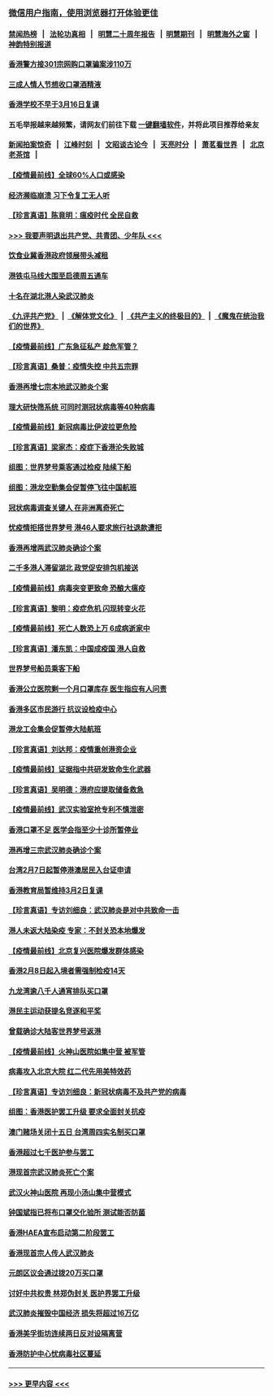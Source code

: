 ### [微信用户指南，使用浏览器打开体验更佳](https://github.com/gfw-breaker/banned-news1/blob/master/indexes/wechat-guide.md?t=0)
#### [禁闻热榜](热点新闻.md?t=0)  &nbsp;&nbsp;|&nbsp;&nbsp; [法轮功真相](https://github.com/gfw-breaker/truth/blob/master/README.md?t=0) &nbsp;&nbsp;|&nbsp;&nbsp; [明慧二十周年报告](https://github.com/gfw-breaker/mh-reports/blob/master/README.md?t=0) &nbsp;&nbsp;|&nbsp;&nbsp;[明慧期刊](https://github.com/gfw-breaker/mh-qikan) &nbsp;&nbsp;|&nbsp;&nbsp; [明慧海外之窗](https://github.com/gfw-breaker/mh-news/blob/master/README.md?t=0) &nbsp;&nbsp;|&nbsp;&nbsp; [神韵特别报道](https://github.com/gfw-breaker/mh-news/blob/master/shenyun.md?t=0)
#### [香港警方接301宗网购口罩骗案涉110万](../pages/nsc415/n11867572.md?t=02140922) 
#### [三成人情人节想收口罩酒精液](../pages/nsc415/n11867523.md?t=02140922) 
#### [香港学校不早于3月16日复课](../pages/nsc415/n11867498.md?t=02140922) 
#### 五毛举报越来越频繁，请网友们前往下载 [一键翻墙软件](https://github.com/gfw-breaker/ssr-accounts)，并将此项目推荐给亲友
#### [新闻拍案惊奇](https://github.com/gfw-breaker/banned-news1/blob/master/pages/link4.md) &nbsp;&nbsp;|&nbsp;&nbsp; [江峰时刻](https://github.com/gfw-breaker/banned-news1/blob/master/pages/link4.md) &nbsp;&nbsp;|&nbsp;&nbsp; [文昭谈古论今](https://github.com/gfw-breaker/banned-news1/blob/master/pages/link4.md) &nbsp;&nbsp;|&nbsp;&nbsp; [天亮时分](https://github.com/gfw-breaker/banned-news1/blob/master/pages/link4.md) &nbsp;&nbsp;|&nbsp;&nbsp; [萧茗看世界](https://github.com/gfw-breaker/banned-news1/blob/master/pages/link4.md) &nbsp;&nbsp;|&nbsp;&nbsp; [北京老茶馆](https://github.com/gfw-breaker/banned-news1/blob/master/pages/link4.md) &nbsp;&nbsp;|&nbsp;&nbsp; 
#### [【疫情最前线】全球60%人口或感染](../pages/nsc415/n11866914.md?t=02140922) 
#### [经济濒临崩溃 习下令复工无人听](../pages/nsc415/n11867269.md?t=02140922) 
#### [【珍言真语】陈竟明：瘟疫时代 全民自救](../pages/nsc415/n11866765.md?t=02140922) 
#### [>>> 我要声明退出共产党、共青团、少年队 <<<](https://github.com/begood0513/goodnews/blob/master/quit/letter.md) 
#### [饮食业冀香港政府领展带头减租](../pages/nsc415/n11864876.md?t=02140922) 
#### [港铁屯马线大围至启德周五通车](../pages/nsc415/n11864842.md?t=02140922) 
#### [十名在湖北港人染武汉肺炎](../pages/nsc415/n11864807.md?t=02140922) 
#### [《九评共产党》](https://github.com/begood0513/9ping.md/blob/master/README.md) &nbsp;|&nbsp; [《解体党文化》](../../../../jtdwh.md/blob/master/README.md)  &nbsp;|&nbsp; [《共产主义的终极目的》](../../../../gczydzjmd.md/blob/master/README.md) &nbsp;|&nbsp; [《魔鬼在统治我们的世界》](../../../../mgztzwmdsj.md/blob/master/README.md) 
#### [【疫情最前线】广东急征私产 趁危军管？](../pages/nsc415/n11864205.md?t=02140922) 
#### [【珍言真语】桑普：疫情失控 中共五宗罪](../pages/nsc415/n11864157.md?t=02140922) 
#### [香港再增七宗本地武汉肺炎个案](../pages/nsc415/n11862405.md?t=02140922) 
#### [理大研快筛系统 可同时测冠状病毒等40种病毒](../pages/nsc415/n11862376.md?t=02140922) 
#### [【疫情最前线】新冠病毒比伊波拉更危险](../pages/nsc415/n11862199.md?t=02140922) 
#### [【珍言真语】梁家杰：疫症下香港沦失败城](../pages/nsc415/n11861588.md?t=02140922) 
#### [组图：世界梦号乘客通过检疫 陆续下船](../pages/nsc415/n11858302.md?t=02140922) 
#### [组图：港龙空勤集会促暂停飞往中国航班](../pages/nsc415/n11858190.md?t=02140922) 
#### [冠状病毒调查关键人 在非洲离奇死亡](../pages/nsc415/n11859798.md?t=02140922) 
#### [忧疫情拒搭世界梦号 港46人要求旅行社退款遭拒](../pages/nsc415/n11859849.md?t=02140922) 
#### [香港再增两武汉肺炎确诊个案](../pages/nsc415/n11859833.md?t=02140922) 
#### [二千多港人滞留湖北 政党促安排包机接送](../pages/nsc415/n11859831.md?t=02140922) 
#### [【疫情最前线】病毒突变更致命 恐酿大瘟疫](../pages/nsc415/n11859604.md?t=02140922) 
#### [【珍言真语】黎明：疫症危机 闪现转变火花](../pages/nsc415/n11859199.md?t=02140922) 
#### [【疫情最前线】死亡人数恐上万 6成病逝家中](../pages/nsc415/n11856687.md?t=02140922) 
#### [【珍言真语】潘东凯：中国成疫国 港人自救](../pages/nsc415/n11856962.md?t=02140922) 
#### [世界梦号船员乘客下船](../pages/nsc415/n11856883.md?t=02140922) 
#### [香港公立医院剩一个月口罩库存 医生指应有人问责](../pages/nsc415/n11856875.md?t=02140922) 
#### [香港多区市民游行 抗议设检疫中心](../pages/nsc415/n11856866.md?t=02140922) 
#### [港龙工会集会促暂停大陆航班](../pages/nsc415/n11856840.md?t=02140922) 
#### [【珍言真语】刘达邦：疫情重创港资企业](../pages/nsc415/n11854274.md?t=02140922) 
#### [【疫情最前线】证据指中共研发致命生化武器](../pages/nsc415/n11853087.md?t=02140922) 
#### [【珍言真语】吴明德：港府应提取储备救急](../pages/nsc415/n11852734.md?t=02140922) 
#### [【疫情最前线】武汉实验室抢专利不慎泄密](../pages/nsc415/n11850310.md?t=02140922) 
#### [香港口罩不足 医学会指至少十诊所暂停业](../pages/nsc415/n11850301.md?t=02140922) 
#### [港再增三宗武汉肺炎确诊个案](../pages/nsc415/n11850328.md?t=02140922) 
#### [台湾2月7日起暂停港澳居民入台证申请](../pages/nsc415/n11850304.md?t=02140922) 
#### [香港教育局暂维持3月2日复课](../pages/nsc415/n11850260.md?t=02140922) 
#### [【珍言真语】专访刘细良：武汉肺炎是对中共致命一击](../pages/nsc415/n11849934.md?t=02140922) 
#### [港人未返大陆染疫 专家：不封关恐本地爆发](../pages/nsc415/n11848021.md?t=02140922) 
#### [【疫情最前线】北京复兴医院爆发群体感染](../pages/nsc415/n11847626.md?t=02140922) 
#### [香港2月8日起入境者需强制检疫14天](../pages/nsc415/n11847658.md?t=02140922) 
#### [九龙湾逾八千人通宵排队买口罩](../pages/nsc415/n11847647.md?t=02140922) 
#### [港民主运动获提名竞逐和平奖](../pages/nsc415/n11847633.md?t=02140922) 
#### [曾载确诊大陆客世界梦号返港](../pages/nsc415/n11847608.md?t=02140922) 
#### [【疫情最前线】火神山医院如集中营 被军管](../pages/nsc415/n11847524.md?t=02140922) 
#### [病毒攻入北京大院 红二代先用美特效药](../pages/nsc415/n11847427.md?t=02140922) 
#### [【珍言真语】专访刘细良：新冠状病毒不及共产党的病毒](../pages/nsc415/n11847164.md?t=02140922) 
#### [组图：香港医护罢工升级 要求全面封关抗疫](../pages/nsc415/n11844107.md?t=02140922) 
#### [澳门赌场关闭十五日 台湾周四实名制买口罩](../pages/nsc415/n11845083.md?t=02140922) 
#### [香港超过七千医护参与罢工](../pages/nsc415/n11845051.md?t=02140922) 
#### [港现首宗武汉肺炎死亡个案](../pages/nsc415/n11844998.md?t=02140922) 
#### [武汉火神山医院 再现小汤山集中营模式](../pages/nsc415/n11844763.md?t=02140922) 
#### [钟国斌指已将布口罩交化验所 测试能否防菌](../pages/nsc415/n11842783.md?t=02140922) 
#### [香港HAEA宣布启动第二阶段罢工](../pages/nsc415/n11842723.md?t=02140922) 
#### [香港现首宗人传人武汉肺炎](../pages/nsc415/n11842766.md?t=02140922) 
#### [元朗区议会通过拨20万买口罩](../pages/nsc415/n11842754.md?t=02140922) 
#### [讨好中共权贵 林郑伪封关 医护界罢工升级](../pages/nsc415/n11842359.md?t=02140922) 
#### [武汉肺炎摧毁中国经济 损失将超过16万亿](../pages/nsc415/n11839723.md?t=02140922) 
#### [香港美孚街坊连续两日反对设隔离营](../pages/nsc415/n11839962.md?t=02140922) 
#### [香港防护中心忧病毒社区蔓延](../pages/nsc415/n11839933.md?t=02140922) 

----
#### [ >>> 更早内容 <<< ](../indexes/nsc415-earlier.md)
